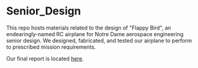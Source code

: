 # Senior_Design

This repo hosts materials related to the design of "Flappy Bird", an endearingly-named RC airplane for Notre Dame aerospace engineering senior design. We designed, fabricated, and tested our airplane to perform to prescribed mission requirements.  

Our final report is located [here](/Box%20Files/Final%20Report/Final%20Report.pdf).
